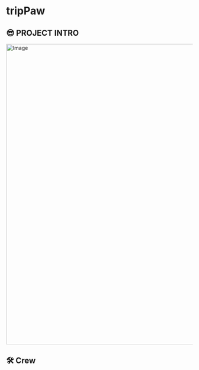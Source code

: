 # tripPaw

## 😎 PROJECT INTRO
<img width="1446" height="808" alt="Image" src="https://github.com/user-attachments/assets/21ca11d7-4f91-49c1-bbbd-eff6c2258386" />


## 🛠 Crew


